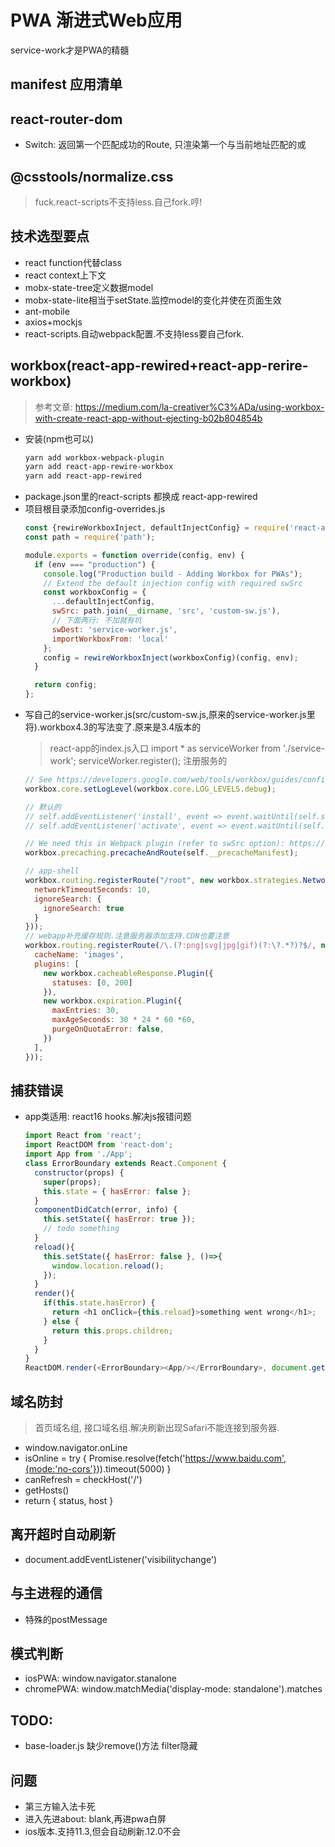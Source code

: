# PWA 渐进式Web应用
service-work才是PWA的精髓

## manifest 应用清单

## react-router-dom
- Switch: 返回第一个匹配成功的Route, 只渲染第一个与当前地址匹配的<Route>或<Redirect>

## @csstools/normalize.css
> fuck.react-scripts不支持less.自己fork.哼!

## 技术选型要点
- react function代替class
- react context上下文
- mobx-state-tree定义数据model
- mobx-state-lite相当于setState.监控model的变化并使在页面生效
- ant-mobile
- axios+mockjs
- react-scripts.自动webpack配置.不支持less要自己fork.

## workbox(react-app-rewired+react-app-rerire-workbox)
> 参考文章: https://medium.com/la-creativer%C3%ADa/using-workbox-with-create-react-app-without-ejecting-b02b804854b
- 安装(npm也可以)
  ```bash
  yarn add workbox-webpack-plugin 
  yarn add react-app-rewire-workbox 
  yarn add react-app-rewired
  ```
- package.json里的react-scripts 都换成 react-app-rewired
- 项目根目录添加config-overrides.js
  ```js
  const {rewireWorkboxInject, defaultInjectConfig} = require('react-app-rewire-workbox');
  const path = require('path');

  module.exports = function override(config, env) {
    if (env === "production") {
      console.log("Production build - Adding Workbox for PWAs");
      // Extend the default injection config with required swSrc
      const workboxConfig = {
        ...defaultInjectConfig,
        swSrc: path.join(__dirname, 'src', 'custom-sw.js'),
        // 下面两行: 不加就有坑
        swDest: 'service-worker.js',
        importWorkboxFrom: 'local'
      };
      config = rewireWorkboxInject(workboxConfig)(config, env);
    }

    return config;
  };
  ```
- 写自己的service-worker.js(src/custom-sw.js,原来的service-worker.js里将).workbox4.3的写法变了.原来是3.4版本的
  > react-app的index.js入口 import * as serviceWorker from './service-work'; serviceWorker.register(); 注册服务的
  ```js
  // See https://developers.google.com/web/tools/workbox/guides/configure-workbox
  workbox.core.setLogLevel(workbox.core.LOG_LEVELS.debug);

  // 默认的
  // self.addEventListener('install', event => event.waitUntil(self.skipWaiting()));
  // self.addEventListener('activate', event => event.waitUntil(self.clients.claim()));

  // We need this in Webpack plugin (refer to swSrc option): https://developers.google.com/web/tools/workbox/modules/workbox-webpack-plugin#full_injectmanifest_config
  workbox.precaching.precacheAndRoute(self.__precacheManifest);

  // app-shell
  workbox.routing.registerRoute("/root", new workbox.strategies.NetworkFirst({
    networkTimeoutSeconds: 10,
    ignoreSearch: {
      ignoreSearch: true
    }
  }));
  // webapp补充缓存规则.注意服务器添加支持.CDN也要注意 
  workbox.routing.registerRoute(/\.(?:png|svg|jpg|gif)(?:\?.*?)?$/, new workbox.strategies.CacheFirst({
    cacheName: 'images',
    plugins: [
      new workbox.cacheableResponse.Plugin({
        statuses: [0, 200]
      }),
      new workbox.expiration.Plugin({
        maxEntries: 30,
        maxAgeSeconds: 30 * 24 * 60 *60,
        purgeOnQuotaError: false,
      })
    ],
  }));
  ```

## 捕获错误
- app类适用: react16 hooks.解决js报错问题
  ```js
  import React from 'react';
  import ReactDOM from 'react-dom';
  import App from './App';
  class ErrorBoundary extends React.Component {
    constructor(props) {
      super(props);
      this.state = { hasError: false };
    }
    componentDidCatch(error, info) {
      this.setState({ hasError: true });
      // todo something
    }
    reload(){
      this.setState({ hasError: false }, ()=>{
        window.location.reload();
      });
    }
    render(){
      if(this.state.hasError) {
        return <h1 onClick={this.reload}>something went wrong</h1>;
      } else {
        return this.props.children;
      }
    }
  }
  ReactDOM.render(<ErrorBoundary><App/></ErrorBoundary>, document.getElementById('root'))
  ```

## 域名防封
> 首页域名组, 接口域名组.解决刷新出现Safari不能连接到服务器.
- window.navigator.onLine
- isOnline = try { Promise.resolve(fetch('https://www.baidu.com',{mode:'no-cors'})).timeout(5000) }
- canRefresh = checkHost('/')
- getHosts()
- return { status, host }

## 离开超时自动刷新
- document.addEventListener('visibilitychange')

## 与主进程的通信
- 特殊的postMessage

## 模式判断
- iosPWA: window.navigator.stanalone
- chromePWA: window.matchMedia('display-mode: standalone').matches
## TODO:
- base-loader.js 缺少remove()方法 filter隐藏

## 问题
- 第三方输入法卡死
- 进入先进about: blank,再进pwa白屏
- ios版本.支持11.3,但会自动刷新.12.0不会